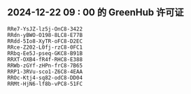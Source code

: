 ## 2024-12-22 09 : 00 的 GreenHub 许可证
```
RRe7-YsJZ-lz5j-OnC8-3422
RRdn-yBWO-O198-8LC8-E77B
RRdd-5Io8-XyTR-oFC8-D2EC
RRce-Z202-L0fj-rzC8-0FC1
RRbq-Ee5J-pseq-GKC8-B91B
RRXT-OXB4-fR4f-RHC8-E388
RRWb-zGYf-zHPn-frC8-7B65
RRP1-3RVu-sco1-Z6C8-4EAA
RROc-Ktj4-sq82-odC8-DD04
RRMt-HjN6-lf8b-vPC8-51FC
```
